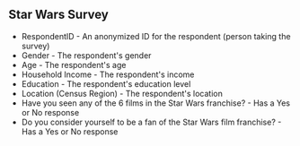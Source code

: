 ## Star Wars Survey


*  RespondentID - An anonymized ID for the respondent (person taking the survey)
*  Gender - The respondent's gender
*  Age - The respondent's age
*  Household Income - The respondent's income
*  Education - The respondent's education level
*  Location (Census Region) - The respondent's location
*  Have you seen any of the 6 films in the Star Wars franchise? - Has a Yes or No response
*  Do you consider yourself to be a fan of the Star Wars film franchise? - Has a Yes or No response